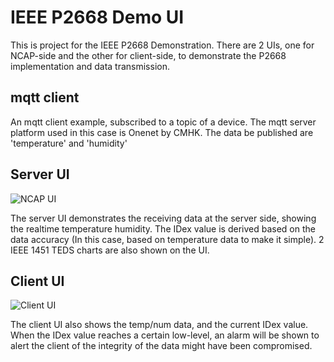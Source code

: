 # IEEE P2668 Demo UI
This is project for the IEEE P2668 Demonstration.
There are 2 UIs, one for NCAP-side and the other for client-side, to demonstrate the P2668 implementation and data transmission.

## mqtt client
An mqtt client example, subscribed to a topic of a device.
The mqtt server platform used in this case is Onenet by CMHK.
The data be published are 'temperature' and 'humidity'

## Server UI

![NCAP UI](https://i.imgur.com/mA2cL4W.jpg)

The server UI demonstrates the receiving data at the server side, showing the realtime temperature humidity. The IDex value is derived based on the data accuracy (In this case, based on temperature data to make it simple). 2 IEEE 1451 TEDS charts are also shown on the UI.

## Client UI

![Client UI](https://i.imgur.com/LD412uL.jpg)

The client UI also shows the temp/num data, and the current IDex value. When the IDex value reaches a certain low-level, an alarm will be shown to alert the client of the integrity of the data might have been compromised. 



